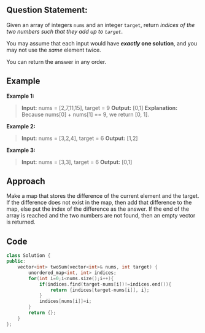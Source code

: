 ## Question Statement: 
Given an array of integers `nums` and an integer `target`, return _indices of the two numbers such that they add up to `target`_.

You may assume that each input would have **_exactly_ one solution**, and you may not use the _same_ element twice.

You can return the answer in any order.
## Example
**Example 1:**
> **Input:** nums = [2,7,11,15], target = 9
> **Output:** [0,1]
> **Explanation:** Because nums[0] + nums[1] == 9, we return [0, 1].

**Example 2:**
> **Input:** nums = [3,2,4], target = 6
> **Output:** [1,2]

**Example 3:**
> **Input:** nums = [3,3], target = 6
> **Output:** [0,1]

## Approach
Make a map that stores the difference of the current element and the target.
If the difference does not exist in the map, then add that difference to the map, else put the index of the difference as the answer.
If the end of the array is reached and the two numbers are not found, then an empty vector is returned.

## Code
```cpp
class Solution {
public:
    vector<int> twoSum(vector<int>& nums, int target) {
        unordered_map<int, int> indices;
        for(int i=0;i<nums.size();i++){
            if(indices.find(target-nums[i])!=indices.end()){
                return {indices[target-nums[i]], i};
            }
            indices[nums[i]]=i;
        }
        return {};
    }
};
```
